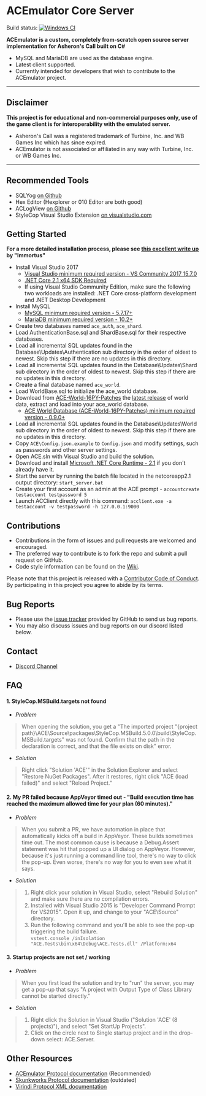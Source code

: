 # ACEmulator Core Server

Build status: [![Windows CI](https://ci.appveyor.com/api/projects/status/rqebda31cgu8u59w/branch/master?svg=true)](https://ci.appveyor.com/project/LtRipley36706/ace)

**ACEmulator is a custom, completely from-scratch open source server implementation for Asheron's Call built on C#**
 * MySQL and MariaDB are used as the database engine.
 * Latest client supported.
 * Currently intended for developers that wish to contribute to the ACEmulator project.

***
## Disclaimer
**This project is for educational and non-commercial purposes only, use of the game client is for interoperability with the emulated server.**
- Asheron's Call was a registered trademark of Turbine, Inc. and WB Games Inc which has since expired.
- ACEmulator is not associated or affiliated in any way with Turbine, Inc. or WB Games Inc.
***
## Recommended Tools
* SQLYog [on Github](https://github.com/webyog/sqlyog-community/wiki/Downloads)
* Hex Editor (Hexplorer or 010 Editor are both good)
* ACLogView [on Github](https://github.com/ACEmulator/aclogview)
* StyleCop Visual Studio Extension [on visualstudio.com](https://marketplace.visualstudio.com/items?itemName=ChrisDahlberg.StyleCop)

## Getting Started

**For a more detailed installation process, please see [this excellent write up](https://shinobyte.gitbooks.io/shinobyte-knowledge-repository/content/acemu/acemu-server-installation.html) by "Immortus"**

* Install Visual Studio 2017
  - [Visual Studio minimum required version - VS Community 2017 15.7.0](https://www.visualstudio.com/thank-you-downloading-visual-studio/?sku=Community&rel=15)
  - [.NET Core 2.1 x64 SDK Required](https://www.microsoft.com/net/download/visual-studio-sdks)
  - If using Visual Studio Community Edition, make sure the following two workloads are installed: .NET Core cross-platform development and .NET Desktop Development
* Install MySQL
  - [MySQL minimum required version - 5.7.17+](https://dev.mysql.com/downloads/windows/installer/5.7.html)
  - [MariaDB minimum required version - 10.2+](https://mariadb.org/download/)
* Create two databases named `ace_auth`, `ace_shard`.
* Load AuthenticationBase.sql and ShardBase.sql for their respective databases. 
* Load all incremental SQL updates found in the Database\Updates\Authentication sub directory in the order of oldest to newest. Skip this step if there are no updates in this directory.
* Load all incremental SQL updates found in the Database\Updates\Shard sub directory in the order of oldest to newest. Skip this step if there are no updates in this directory.
* Create a final database named `ace_world`.
* Load WorldBase.sql to initialize the ace_world database. 
* Download from [ACE-World-16PY-Patches](https://github.com/ACEmulator/ACE-World-16PY-Patches) the [latest release](https://github.com/ACEmulator/ACE-World-16PY-Patches/releases/latest) of world data, extract and load into your ace_world database.
  - [ACE World Database (ACE-World-16PY-Patches) minimum required version - 0.9.0+](https://github.com/ACEmulator/ACE-World-16PY-Patches/releases/latest)
* Load all incremental SQL updates found in the Database\Updates\World sub directory in the order of oldest to newest. Skip this step if there are no updates in this directory.
* Copy `ACE\Config.json.example` to `Config.json` and modify settings, such as passwords and other server settings.
* Open ACE.sln with Visual Studio and build the solution.
* Download and install [Microsoft .NET Core Runtime - 2.1](https://www.microsoft.com/net/download) if you don't already have it.
* Start the server by running the batch file located in the netcoreapp2.1 output directory: `start_server.bat`
* Create your first account as an admin at the ACE prompt - `accountcreate testaccount testpassword 5`
* Launch ACClient directly with this command: `acclient.exe -a testaccount -v testpassword -h 127.0.0.1:9000`

## Contributions

* Contributions in the form of issues and pull requests are welcomed and encouraged.
* The preferred way to contribute is to fork the repo and submit a pull request on GitHub.
* Code style information can be found on the [Wiki](https://github.com/ACEmulator/ACE/wiki/Code-Style).

Please note that this project is released with a [Contributor Code of Conduct](https://github.com/ACEmulator/ACE/blob/master/CODE_OF_CONDUCT.md). By participating in this project you agree to abide by its terms.

## Bug Reports

* Please use the [issue tracker](https://github.com/ACEmulator/ACE/issues) provided by GitHub to send us bug reports.
* You may also discuss issues and bug reports on our discord listed below.

## Contact

- [Discord Channel](https://discord.gg/C2WzhP9)

## FAQ

#### 1. StyleCop.MSBuild.targets not found
* _Problem_
> When opening the solution, you get a "The imported project "{project path}\ACE\Source\packages\StyleCop.MSBuild.5.0.0\build\StyleCop.MSBuild.targets" was not found. Confirm that the path in the <Import> declaration is correct, and that the file exists on disk" error.
* _Solution_
> Right click "Solution 'ACE'" in the Solution Explorer and select "Restore NuGet Packages".  After it restores, right click "ACE (load failed)" and select "Reload Project."

#### 2. My PR failed because AppVeyor timed out - "Build execution time has reached the maximum allowed time for your plan (60 minutes)."
* _Problem_
>When you submit a PR, we have automation in place that automatically kicks off a build in AppVeyor.  These builds sometimes time out.  The most common cause is because a Debug.Assert statement was hit that popped up a UI dialog on AppVeyor.  However, because it's just running a command line tool, there's no way to click the pop-up.  Even worse, there's no way for you to even see what it says.
* _Solution_
> 1) Right click your solution in Visual Studio, select "Rebuild Solution" and make sure there are no compilation errors.
> 2) Installed with Visual Studio 2015 is "Developer Command Prompt for VS2015".  Open it up, and change to your "ACE\Source" directory.
> 3) Run the following command and you'll be able to see the pop-up triggering the build failure.  
   `vstest.console /inIsolation "ACE.Tests\bin\x64\Debug\ACE.Tests.dll" /Platform:x64`

#### 3. Startup projects are not set / working
* _Problem_
> When you first load the solution and try to "run" the server, you may get a pop-up that says "A project with Output Type of Class Library cannot be started directly."
* _Solution_
> 1) Right click the Solution in Visual Studio ("Solution 'ACE' (8 projects)"), and select "Set StartUp Projects".
> 2) Click on the circle next to Single startup project and in the drop-down select: ACE.Server.

## Other Resources
* [ACEmulator Protocol documentation](https://acemulator.github.io/protocol/) (Recommended)
* [Skunkworks Protocol documentation](http://skunkworks.sourceforge.net/protocol/Protocol.php) (outdated)
* [Virindi Protocol XML documentation](http://www.virindi.net/junk/messages_annotated_final.xml)
